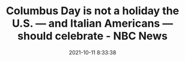 ---
"title": "Columbus Day is not a holiday the U.S. — and Italian Americans — should celebrate - NBC News"
"date": "2021-10-11 8:33:38"
"feed_name": "GOOGLENEWSMINING"
"feed_website": "https://news.google.com/search?q=mining%2Bincident&hl=en-US&gl=US&ceid=US:en"
"feed_rss": "https://news.google.com/rss/search?q=mining%2Bincident&hl=en-US&gl=US&ceid=US:en"
"link": "https://www.nbcnews.com/think/opinion/columbus-day-not-holiday-u-s-italian-americans-should-celebrate-ncna1281074"
"source": "{'href': 'https://www.nbcnews.com', 'title': 'NBC News'}"
"file": "_posts/2021-1-1-a37d0cebc45341e8a88839deeb1f87e96487867d.md"
"accident": "0"
"drilling": "0"
"dead": "0"
"injured": "0"
"arrested": "0"
"place": "unknown place"
"where": "unknown site"
"causes": "unknown"
"place_uri": "unknown place"
---